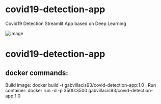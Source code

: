# covid19-detection-app
Covid19 Detection Streamlit App based on Deep Learning

![image](https://user-images.githubusercontent.com/55613545/131433095-97a09586-2e07-420b-90ee-50d19faba8af.png)

# covid19-detection-app
## docker commands:
Build image: docker build -t gabvillacis93/covid-detection-app:1.0 .
Run container: docker run -d -p 3500:3500 gabvillacis93/covid-detection-app:1.0
